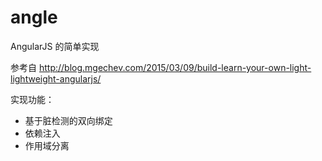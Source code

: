 # angle

AngularJS 的简单实现

参考自 http://blog.mgechev.com/2015/03/09/build-learn-your-own-light-lightweight-angularjs/

实现功能：

- 基于脏检测的双向绑定 
- 依赖注入
- 作用域分离

